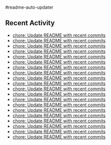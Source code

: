 #readme-auto-updater

## Recent Activity
<!-- LATEST_COMMITS:START -->
- [chore: Update README with recent commits](https://github.com/NEO1717/readme-auto-updater/commit/efebbff3ba0f6e51aa6f3a4eb0bb2345c8264eaf)
- [chore: Update README with recent commits](https://github.com/NEO1717/readme-auto-updater/commit/ad8f9002a052e5b8f4fd28c7c49b610db49dbc47)
- [chore: Update README with recent commits](https://github.com/NEO1717/readme-auto-updater/commit/8d4e8cbd1c35f13a7719d7a1a4413b6abcf8ee78)
- [chore: Update README with recent commits](https://github.com/NEO1717/readme-auto-updater/commit/819d06f6837510910cf8dbfecf750136ef0853ed)
- [chore: Update README with recent commits](https://github.com/NEO1717/readme-auto-updater/commit/93c70f98814325d65bc564328c79eeff026a9519)
- [chore: Update README with recent commits](https://github.com/NEO1717/readme-auto-updater/commit/bc8909eae96896691dc994e00075baa4e3b683c0)
- [chore: Update README with recent commits](https://github.com/NEO1717/readme-auto-updater/commit/032a367cc4234dc9e8c25b71a22968444fdd4a9c)
- [chore: Update README with recent commits](https://github.com/NEO1717/readme-auto-updater/commit/f7b160f10ab1d8db7685c50593316e3f7df08190)
- [chore: Update README with recent commits](https://github.com/NEO1717/readme-auto-updater/commit/9cdad37fdfa22dbd3dcb8ec2dc1c4e98cc9cd2b6)
- [chore: Update README with recent commits](https://github.com/NEO1717/readme-auto-updater/commit/578cda49e20a2eda46e8404d00096725fb99bdff)
- [chore: Update README with recent commits](https://github.com/NEO1717/readme-auto-updater/commit/e1e6d05bd117bb81827bdc4c19b053989f0fba60)
- [chore: Update README with recent commits](https://github.com/NEO1717/readme-auto-updater/commit/ac0e9224030fdf8d3410292b9180261c55ec2386)
- [chore: Update README with recent commits](https://github.com/NEO1717/readme-auto-updater/commit/a8a8d0e0b5c6bd123c944be2018b09101d86f8f3)
- [chore: Update README with recent commits](https://github.com/NEO1717/readme-auto-updater/commit/8c7befbe33748f0cc7184edf2bc95186773922b0)
- [chore: Update README with recent commits](https://github.com/NEO1717/readme-auto-updater/commit/02fbeed4a61e905d4bbe4944cfc2a848b1e4088b)
- [chore: Update README with recent commits](https://github.com/NEO1717/readme-auto-updater/commit/2c5625d9b881c623c215e630aae4fb72971e36f3)
- [chore: Update README with recent commits](https://github.com/NEO1717/readme-auto-updater/commit/eb25a2f7cd0908d07ce3e3cffd40725a9836b498)
- [chore: Update README with recent commits](https://github.com/NEO1717/readme-auto-updater/commit/eba32a05f96b0836a3e079ffb3f35a627bf5679c)
- [chore: Update README with recent commits](https://github.com/NEO1717/readme-auto-updater/commit/1b618bac03e6c1debd5cf95d6842aaf9ea4ba459)
- [chore: Update README with recent commits](https://github.com/NEO1717/readme-auto-updater/commit/526493bfcd36a4b52c7894cfaa6f2b94a0014ac0)
<!-- LATEST_COMMITS:END -->

